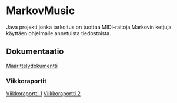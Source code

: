 # MarkovMusic
Java projekti jonka tarkoitus on tuottaa MIDI-raitoja Markovin ketjuja käyttäen ohjelmalle annetuista tiedostoista.

## Dokumentaatio
[Määrittelydokumentti](https://github.com/lossitomatossi/MarkovMusic/blob/main/dokumentaatio/maarittely.md)

### Viikkoraportit
[Viikkoraportti 1](https://github.com/lossitomatossi/MarkovMusic/blob/main/dokumentaatio/viikkoraportit/viikkoraportti1.md)
[Viikkoraportti 2](https://github.com/lossitomatossi/MarkovMusic/blob/main/dokumentaatio/viikkoraportit/viikkoraportti2.md)
